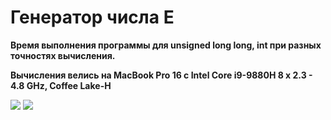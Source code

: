 # Генератор числа E
**Время выполнения программы для unsigned long long, int при разных точностях вычисления.**

**Вычисления велись на MacBook Pro 16 с Intel Core i9-9880H 8 x 2.3 - 4.8 GHz, Coffee Lake-H**

![](https://i.ibb.co/vmmb10s/unsigned-long-long.png)
![](https://i.ibb.co/g305PMW/unsigned-int.png)
